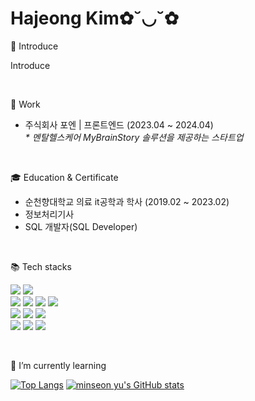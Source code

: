 <h1>Hajeong Kim✿˘◡˘✿</h1>
👋 Introduce 

Introduce

<br>



🔭 Work

- 주식회사 포엔 | 프론트엔드 (2023.04 ~ 2024.04)<br>
_* 멘탈헬스케어 MyBrainStory 솔루션을 제공하는 스타트업_

<br>



🎓 Education & Certificate

<ul>
  <li> 순천향대학교 의료 it공학과 학사 (2019.02 ~ 2023.02)</li>
  <li> 정보처리기사</li>
  <li> SQL 개발자(SQL Developer)</li>
</ul>

<br>



📚 Tech stacks
 
<img src="https://img.shields.io/badge/React-61DAFB?style=for-the-badge&logo=React&logoColor=white"> <img src="https://img.shields.io/badge/next.js-000000?style=for-the-badge&logo=next.js&logoColor=white"> 
<br>
<img src="https://img.shields.io/badge/javascript-F7DF1E?style=for-the-badge&logo=javascript&logoColor=white"> <img src="https://img.shields.io/badge/typescript-3178C6?style=for-the-badge&logo=typescript&logoColor=white">  <img src="https://img.shields.io/badge/html5-E34F26?style=for-the-badge&logo=html5&logoColor=white"> <img src="https://img.shields.io/badge/css3-1572B6?style=for-the-badge&logo=css3&logoColor=white"> 
<br> 
<img src="https://img.shields.io/badge/styledcomponents-DB7093?style=for-the-badge&logo=styledcomponents&logoColor=white">  <img src="https://img.shields.io/badge/swr-000000?style=for-the-badge&logo=swr&logoColor=white"> <img src="https://img.shields.io/badge/reactquery-FF4154?style=for-the-badge&logo=reactquery&logoColor=white">
<br>
<img src="https://img.shields.io/badge/amazonaws-232F3E?style=for-the-badge&logo=amazonaws&logoColor=white">  <img src="https://img.shields.io/badge/github-181717?style=for-the-badge&logo=github&logoColor=white">  <img src="https://img.shields.io/badge/git-f05032?style=for-the-badge&logo=git&logoColor=white"> 

<br>



🌱 I’m currently learning
  
[![Top Langs](https://github-readme-stats.vercel.app/api/top-langs/?username=hajung00&langs_count=5&layout=compact&theme=dracula)](https://github.com/hajung00/hajung00) [![minseon yu's GitHub stats](https://github-readme-stats.vercel.app/api?username=hajung00&hide=stars,contribs&show_icons=true&&theme=dracula)](https://github.com/hajung00/github-readme-stats)


<!--
**hajung00/hajung00** is a ✨ _special_ ✨ repository because its `README.md` (this file) appears on your GitHub profile.

Here are some ideas to get you started:

- 🔭 I’m currently working on ...
- 🌱 I’m currently learning ...
- 👯 I’m looking to collaborate on ...
- 🤔 I’m looking for help with ...
- 💬 Ask me about ...
- 📫 How to reach me: ...
- 😄 Pronouns: ...
- ⚡ Fun fact: ...
-->
